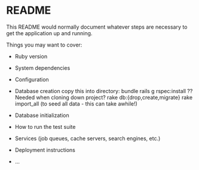 # README

This README would normally document whatever steps are necessary to get the
application up and running.

Things you may want to cover:

* Ruby version

* System dependencies

* Configuration

* Database creation
copy this into directory:
bundle
rails g rspec:install ??  Needed when cloning down project?
rake db:{drop,create,migrate}
rake import_all  (to seed all data - this can take awhile!)

* Database initialization

* How to run the test suite

* Services (job queues, cache servers, search engines, etc.)

* Deployment instructions

* ...
